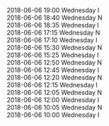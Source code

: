 2018-06-06 19:00 Wednesday  I  
2018-06-06 18:40 Wednesday  N  
2018-06-06 18:35 Wednesday  I  
2018-06-06 17:15 Wednesday  N  
2018-06-06 17:10 Wednesday  I  
2018-06-06 15:30 Wednesday  N  
2018-06-06 15:25 Wednesday  I  
2018-06-06 12:50 Wednesday  N  
2018-06-06 12:45 Wednesday  I  
2018-06-06 12:20 Wednesday  N  
2018-06-06 12:15 Wednesday  I  
2018-06-06 12:05 Wednesday  N  
2018-06-06 12:00 Wednesday  I  
2018-06-06 10:05 Wednesday  N  
2018-06-06 10:00 Wednesday  I  
